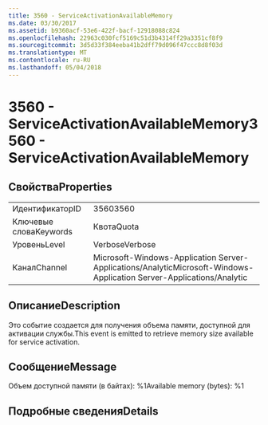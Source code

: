```yaml
---
title: 3560 - ServiceActivationAvailableMemory
ms.date: 03/30/2017
ms.assetid: b9360acf-53e6-422f-bacf-12918088c824
ms.openlocfilehash: 22963c030fcf5169c51d3b4314ff29a3351cf8f9
ms.sourcegitcommit: 3d5d33f384eeba41b2dff79d096f47ccc8d8f03d
ms.translationtype: MT
ms.contentlocale: ru-RU
ms.lasthandoff: 05/04/2018
---
```

# <a name="3560---serviceactivationavailablememory"></a><span data-ttu-id="b61d2-102">3560 - ServiceActivationAvailableMemory</span><span class="sxs-lookup"><span data-stu-id="b61d2-102">3560 - ServiceActivationAvailableMemory</span></span>
## <a name="properties"></a><span data-ttu-id="b61d2-103">Свойства</span><span class="sxs-lookup"><span data-stu-id="b61d2-103">Properties</span></span>  
  
|||  
|-|-|  
|<span data-ttu-id="b61d2-104">Идентификатор</span><span class="sxs-lookup"><span data-stu-id="b61d2-104">ID</span></span>|<span data-ttu-id="b61d2-105">3560</span><span class="sxs-lookup"><span data-stu-id="b61d2-105">3560</span></span>|  
|<span data-ttu-id="b61d2-106">Ключевые слова</span><span class="sxs-lookup"><span data-stu-id="b61d2-106">Keywords</span></span>|<span data-ttu-id="b61d2-107">Квота</span><span class="sxs-lookup"><span data-stu-id="b61d2-107">Quota</span></span>|  
|<span data-ttu-id="b61d2-108">Уровень</span><span class="sxs-lookup"><span data-stu-id="b61d2-108">Level</span></span>|<span data-ttu-id="b61d2-109">Verbose</span><span class="sxs-lookup"><span data-stu-id="b61d2-109">Verbose</span></span>|  
|<span data-ttu-id="b61d2-110">Канал</span><span class="sxs-lookup"><span data-stu-id="b61d2-110">Channel</span></span>|<span data-ttu-id="b61d2-111">Microsoft-Windows-Application Server-Applications/Analytic</span><span class="sxs-lookup"><span data-stu-id="b61d2-111">Microsoft-Windows-Application Server-Applications/Analytic</span></span>|  
  
## <a name="description"></a><span data-ttu-id="b61d2-112">Описание</span><span class="sxs-lookup"><span data-stu-id="b61d2-112">Description</span></span>  
 <span data-ttu-id="b61d2-113">Это событие создается для получения объема памяти, доступной для активации службы.</span><span class="sxs-lookup"><span data-stu-id="b61d2-113">This event is emitted to retrieve memory size available for service activation.</span></span>  
  
## <a name="message"></a><span data-ttu-id="b61d2-114">Сообщение</span><span class="sxs-lookup"><span data-stu-id="b61d2-114">Message</span></span>  
 <span data-ttu-id="b61d2-115">Объем доступной памяти (в байтах): %1</span><span class="sxs-lookup"><span data-stu-id="b61d2-115">Available memory (bytes): %1</span></span>  
  
## <a name="details"></a><span data-ttu-id="b61d2-116">Подробные сведения</span><span class="sxs-lookup"><span data-stu-id="b61d2-116">Details</span></span>
